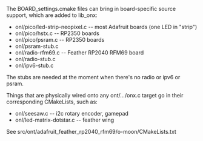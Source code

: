 
The BOARD\_settings.cmake files can bring in board-specific source support, which are
added to lib\_onx:

 - onl/pico/led-strip-neopixel.c -- most Adafruit boards (one LED in "strip")
 - onl/pico/hstx.c               -- RP2350 boards
 - onl/pico/psram.c              -- RP2350 boards
 - onl/psram-stub.c
 - onl/radio-rfm69.c             -- Feather RP2040 RFM69 board
 - onl/radio-stub.c
 - onl/ipv6-stub.c

The stubs are needed at the moment when there's no radio or ipv6 or psram.

Things that are physically wired onto any ont/.../onx.c target go in their corresponding
CMakeLists, such as:

 - onl/seesaw.c              -- i2c rotary encoder, gamepad
 - onl/led-matrix-dotstar.c  -- feather wing

See src/ont/adafruit\_feather\_rp2040\_rfm69/o-moon/CMakeLists.txt






